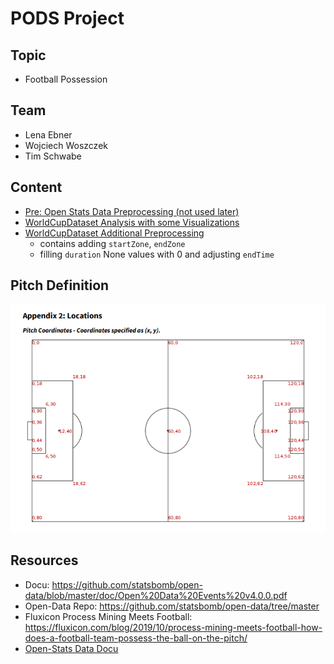# PODS Project

## Topic

- Football Possession

## Team

- Lena Ebner
- Wojciech Woszczek
- Tim Schwabe

## Content

- [Pre: Open Stats Data Preprocessing (not used later)](./preprocessing_of_open-data.py)
- [WorldCupDataset Analysis with some Visualizations](./wordcup_data_analysis.ipynb)
- [WorldCupDataset Additional Preprocessing](./wordcup_data_preprocessing.ipynb)
  - contains adding `startZone`, `endZone`
  - filling `duration` None values with 0 and adjusting `endTime`

## Pitch Definition

![pitch axis definition](openstats_pitch_coordinates.png)

## Resources

- Docu: https://github.com/statsbomb/open-data/blob/master/doc/Open%20Data%20Events%20v4.0.0.pdf
- Open-Data Repo: https://github.com/statsbomb/open-data/tree/master
- Fluxicon Process Mining Meets Football: https://fluxicon.com/blog/2019/10/process-mining-meets-football-how-does-a-football-team-possess-the-ball-on-the-pitch/
- [Open-Stats Data Docu](StatsBomb%20Open%20Data%20Specification%20v1.1.pdf)
